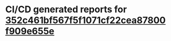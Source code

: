 # CI/CD generated reports for [352c461bf567f5f1071cf22cea87800f909e655e](https://github.com/hydephp/develop/commit/352c461bf567f5f1071cf22cea87800f909e655e)
